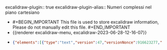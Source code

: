 excalidraw-plugin:: true
excalidraw-plugin-alias:: Numeri complessi nel piano cartesiano

- #+BEGIN_IMPORTANT
  This file is used to store excalidraw information, Please do not manually edit this file.
  #+END_IMPORTANT
- {{renderer excalidraw-menu, excalidraw-2023-06-28-12-16-07}}
- ```json
  {"elements":[{"type":"text","version":47,"versionNonce":916623277,"isDeleted":true,"id":"-F3iFa2m4eEmWwFO6nMgj","fillStyle":"solid","strokeWidth":1,"strokeStyle":"solid","roughness":1,"opacity":100,"angle":0,"x":979.8615793154016,"y":304.4475360789243,"strokeColor":"#000000","backgroundColor":"#000000","width":184.43991088867188,"height":25,"seed":1686962391,"groupIds":[],"frameId":null,"roundness":null,"boundElements":[],"updated":1688139391998,"link":null,"locked":false,"fontSize":20,"fontFamily":1,"text":"z = x + iy = (x, y)","textAlign":"left","verticalAlign":"top","containerId":null,"originalText":"z = x + iy = (x, y)","lineHeight":1.25,"baseline":17},{"type":"text","version":52,"versionNonce":1716604323,"isDeleted":true,"id":"gGSRtu2JKmrWZTaN4rGgc","fillStyle":"solid","strokeWidth":1,"strokeStyle":"solid","roughness":1,"opacity":100,"angle":0,"x":878.8881296083704,"y":415.5460163035337,"strokeColor":"#000000","backgroundColor":"#000000","width":11.239990234375,"height":25,"seed":1024442585,"groupIds":[],"frameId":null,"roundness":null,"boundElements":[],"updated":1688139391998,"link":null,"locked":false,"fontSize":20,"fontFamily":1,"text":"x","textAlign":"left","verticalAlign":"top","containerId":null,"originalText":"x","lineHeight":1.25,"baseline":17},{"type":"text","version":41,"versionNonce":1550717453,"isDeleted":true,"id":"_TXnIAejvWL3Sn_fvSHbi","fillStyle":"solid","strokeWidth":1,"strokeStyle":"solid","roughness":1,"opacity":100,"angle":0,"x":929.7849801943079,"y":355.4944110789243,"strokeColor":"#000000","backgroundColor":"#000000","width":9.379989624023438,"height":25,"seed":416508887,"groupIds":[],"frameId":null,"roundness":null,"boundElements":[],"updated":1688139391998,"link":null,"locked":false,"fontSize":20,"fontFamily":1,"text":"y","textAlign":"left","verticalAlign":"top","containerId":null,"originalText":"y","lineHeight":1.25,"baseline":17},{"type":"text","version":25,"versionNonce":1992139075,"isDeleted":true,"id":"NxsvTCh6XqE1bFLS3Y5pl","fillStyle":"hachure","strokeWidth":1,"strokeStyle":"solid","roughness":1,"opacity":100,"angle":0,"x":836,"y":655,"strokeColor":"#000000","backgroundColor":"transparent","width":10,"height":25,"seed":1100569923,"groupIds":[],"frameId":null,"roundness":null,"boundElements":[],"updated":1688139391998,"link":null,"locked":false,"fontSize":20,"fontFamily":1,"text":"","textAlign":"left","verticalAlign":"top","containerId":null,"originalText":"","lineHeight":1.25,"baseline":17},{"type":"text","version":27,"versionNonce":375015533,"isDeleted":true,"id":"UcLA33zxNoDeHegGwfSor","fillStyle":"hachure","strokeWidth":1,"strokeStyle":"solid","roughness":1,"opacity":100,"angle":0,"x":873.9078369140625,"y":326.45941162109375,"strokeColor":"#000000","backgroundColor":"transparent","width":10,"height":25,"seed":654399149,"groupIds":[],"frameId":null,"roundness":null,"boundElements":[],"updated":1688139391998,"link":null,"locked":false,"fontSize":20,"fontFamily":1,"text":"","textAlign":"left","verticalAlign":"top","containerId":null,"originalText":"","lineHeight":1.25,"baseline":17},{"type":"text","version":504,"versionNonce":1563145532,"isDeleted":true,"id":"DhYxmvsVU5c98DwaqDBh3","fillStyle":"hachure","strokeWidth":1,"strokeStyle":"solid","roughness":1,"opacity":100,"angle":0,"x":747.314532985877,"y":174.1593160909702,"strokeColor":"#862e9c","backgroundColor":"transparent","width":11.255996704101562,"height":35,"seed":351489901,"groupIds":[],"frameId":null,"roundness":null,"boundElements":[],"updated":1693399713553,"link":null,"locked":false,"fontSize":28,"fontFamily":1,"text":"ρ","textAlign":"left","verticalAlign":"top","containerId":null,"originalText":"ρ","lineHeight":1.25,"baseline":25},{"type":"text","version":231,"versionNonce":1077061436,"isDeleted":false,"id":"8xQIBrn1uDzfIcPyEBA8w","fillStyle":"hachure","strokeWidth":1,"strokeStyle":"solid","roughness":1,"opacity":100,"angle":0,"x":811.5388566813658,"y":260.8806747370351,"strokeColor":"#087f5b","backgroundColor":"transparent","width":15.019989013671875,"height":25,"seed":728314595,"groupIds":[],"frameId":null,"roundness":null,"boundElements":[],"updated":1693399769923,"link":null,"locked":false,"fontSize":20,"fontFamily":1,"text":"Θ","textAlign":"left","verticalAlign":"top","containerId":null,"originalText":"Θ","lineHeight":1.25,"baseline":17},{"type":"rectangle","version":176,"versionNonce":948071555,"isDeleted":true,"id":"_QSTRsEs-WTneJDpA0y51","fillStyle":"hachure","strokeWidth":1,"strokeStyle":"solid","roughness":1,"opacity":100,"angle":0,"x":946.7749633789062,"y":257.0140686035156,"strokeColor":"#000000","backgroundColor":"transparent","width":150.1500244140625,"height":34.20001220703125,"seed":86860899,"groupIds":[],"frameId":null,"roundness":{"type":3},"boundElements":[],"updated":1688139391998,"link":null,"locked":false},{"type":"text","version":164,"versionNonce":1485492525,"isDeleted":true,"id":"kNwzrqws95YFpvf1nioAa","fillStyle":"hachure","strokeWidth":1,"strokeStyle":"solid","roughness":1,"opacity":100,"angle":0,"x":981.8353271484375,"y":262.61407470703125,"strokeColor":"#000000","backgroundColor":"transparent","width":80.029296875,"height":23,"seed":2092430061,"groupIds":[],"frameId":null,"roundness":null,"boundElements":[],"updated":1688139391998,"link":null,"locked":false,"fontSize":20,"fontFamily":2,"text":"z = x + iy","textAlign":"center","verticalAlign":"middle","containerId":"_QSTRsEs-WTneJDpA0y51","originalText":"z = x + iy","lineHeight":1.15,"baseline":18},{"type":"text","version":25,"versionNonce":1730667555,"isDeleted":true,"id":"8BKAbFKVSOj4k7gMiApmB","fillStyle":"hachure","strokeWidth":1,"strokeStyle":"solid","roughness":1,"opacity":100,"angle":0,"x":1020,"y":252,"strokeColor":"#000000","backgroundColor":"transparent","width":5.556640625,"height":23,"seed":1148343171,"groupIds":[],"frameId":null,"roundness":null,"boundElements":[],"updated":1688139391998,"link":null,"locked":false,"fontSize":20,"fontFamily":2,"text":"","textAlign":"left","verticalAlign":"top","containerId":null,"originalText":"","lineHeight":1.15,"baseline":18},{"type":"arrow","version":156,"versionNonce":1792156557,"isDeleted":true,"id":"K-KGyx6tl8IPCrRENXwL-","fillStyle":"hachure","strokeWidth":1,"strokeStyle":"solid","roughness":1,"opacity":100,"angle":0,"x":1318.3063354492185,"y":238.5078125,"strokeColor":"#000000","backgroundColor":"transparent","width":92.48443603515625,"height":72.88595581054688,"seed":795244589,"groupIds":[],"frameId":null,"roundness":{"type":2},"boundElements":[],"updated":1688139391998,"link":null,"locked":false,"startBinding":null,"endBinding":null,"lastCommittedPoint":null,"startArrowhead":null,"endArrowhead":"arrow","points":[[0,0],[-92.48443603515625,72.88595581054688]]},{"type":"arrow","version":394,"versionNonce":1111659012,"isDeleted":false,"id":"0Zl41iSLWt8TFPipgloDV","fillStyle":"hachure","strokeWidth":1,"strokeStyle":"solid","roughness":1,"opacity":100,"angle":0,"x":729.8219404838603,"y":351.6013862551258,"strokeColor":"#000000","backgroundColor":"transparent","width":0,"height":198.05292434106335,"seed":1958303001,"groupIds":[],"frameId":null,"roundness":{"type":2},"boundElements":[],"updated":1693399575696,"link":null,"locked":false,"startBinding":null,"endBinding":null,"lastCommittedPoint":null,"startArrowhead":null,"endArrowhead":"arrow","points":[[0,0],[0,-198.05292434106335]]},{"type":"arrow","version":260,"versionNonce":826288621,"isDeleted":false,"id":"kIEbbZiXkBAZF0Iwi9y40","fillStyle":"hachure","strokeWidth":1,"strokeStyle":"solid","roughness":1,"opacity":100,"angle":0,"x":695.7529486382543,"y":287.0453089267662,"strokeColor":"#000000","backgroundColor":"transparent","width":401.82960316871635,"height":0,"seed":1688246007,"groupIds":[],"frameId":null,"roundness":{"type":2},"boundElements":[],"updated":1688139391998,"link":null,"locked":false,"startBinding":null,"endBinding":null,"lastCommittedPoint":null,"startArrowhead":null,"endArrowhead":"arrow","points":[[0,0],[401.82960316871635,0]]},{"type":"line","version":667,"versionNonce":907898428,"isDeleted":false,"id":"8q_3pWnRXzXWQWI_PHxG_","fillStyle":"hachure","strokeWidth":2,"strokeStyle":"solid","roughness":1,"opacity":100,"angle":0,"x":730.6897818422283,"y":289.3669353134297,"strokeColor":"#862e9c","backgroundColor":"transparent","width":177.72676556596252,"height":69.34071669265043,"seed":1355371735,"groupIds":[],"frameId":null,"roundness":{"type":2},"boundElements":[],"updated":1693399571297,"link":null,"locked":false,"startBinding":null,"endBinding":null,"lastCommittedPoint":null,"startArrowhead":null,"endArrowhead":null,"points":[[0,0],[177.72676556596252,-69.34071669265043]]},{"type":"line","version":240,"versionNonce":1439396612,"isDeleted":true,"id":"YlipquCCuGw9mVNYZzHEn","fillStyle":"hachure","strokeWidth":1,"strokeStyle":"solid","roughness":1,"opacity":100,"angle":0,"x":913.3872895554953,"y":168.66586752361832,"strokeColor":"#000000","backgroundColor":"transparent","width":0,"height":120.47251101893485,"seed":1444743385,"groupIds":[],"frameId":null,"roundness":{"type":2},"boundElements":[],"updated":1693399584344,"link":null,"locked":false,"startBinding":null,"endBinding":null,"lastCommittedPoint":null,"startArrowhead":null,"endArrowhead":null,"points":[[0,0],[0,120.47251101893485]]},{"type":"line","version":392,"versionNonce":1451726340,"isDeleted":false,"id":"rdHSkZ6My3xGuEtNdKrp-","fillStyle":"hachure","strokeWidth":2,"strokeStyle":"solid","roughness":1,"opacity":100,"angle":0,"x":794.4284759735218,"y":264.439096887377,"strokeColor":"#087f5b","backgroundColor":"transparent","width":6.218558391212485,"height":21.59269343505903,"seed":1045267203,"groupIds":[],"frameId":null,"roundness":{"type":2},"boundElements":[],"updated":1693399602744,"link":null,"locked":false,"startBinding":null,"endBinding":null,"lastCommittedPoint":null,"startArrowhead":null,"endArrowhead":null,"points":[[0,0],[6.218558391212485,10.026100539629521],[5.258698356880886,21.59269343505903]]},{"type":"line","version":291,"versionNonce":1099322029,"isDeleted":false,"id":"vGNly4CYDC_6-iTvwCMwY","fillStyle":"hachure","strokeWidth":4,"strokeStyle":"solid","roughness":1,"opacity":100,"angle":0,"x":730.1275425436872,"y":288.32108763749545,"strokeColor":"#c92a2a","backgroundColor":"transparent","width":183.9725891021578,"height":0,"seed":1718512291,"groupIds":[],"frameId":null,"roundness":{"type":2},"boundElements":[],"updated":1688139391998,"link":null,"locked":false,"startBinding":null,"endBinding":null,"lastCommittedPoint":null,"startArrowhead":null,"endArrowhead":null,"points":[[0,0],[183.9725891021578,0]]},{"type":"line","version":600,"versionNonce":1373537156,"isDeleted":false,"id":"XwfWe8rhxUSWGCWZZbWxF","fillStyle":"hachure","strokeWidth":4,"strokeStyle":"solid","roughness":1,"opacity":100,"angle":0,"x":914.7779058408914,"y":287.7753977686704,"strokeColor":"#1864ab","backgroundColor":"transparent","width":0,"height":62.892585268670416,"seed":615396429,"groupIds":[],"frameId":null,"roundness":{"type":2},"boundElements":[],"updated":1693399582381,"link":null,"locked":false,"startBinding":null,"endBinding":null,"lastCommittedPoint":null,"startArrowhead":null,"endArrowhead":null,"points":[[0,0],[0,-62.892585268670416]]},{"type":"ellipse","version":658,"versionNonce":1226163644,"isDeleted":false,"id":"vAzgFGu34fpTPQRjEXvEu","fillStyle":"solid","strokeWidth":1,"strokeStyle":"solid","roughness":1,"opacity":100,"angle":0,"x":907.2620109421898,"y":212.86577574282333,"strokeColor":"#0b7285","backgroundColor":"#15aabf","width":14.593190422325769,"height":13.570994119611992,"seed":1160846551,"groupIds":[],"frameId":null,"roundness":{"type":2},"boundElements":[],"updated":1693399592230,"link":null,"locked":false},{"type":"text","version":127,"versionNonce":180169604,"isDeleted":true,"id":"VwzRuYiCNRNeaei7_HDV0","fillStyle":"hachure","strokeWidth":4,"strokeStyle":"solid","roughness":1,"opacity":100,"angle":0,"x":813.0502741850726,"y":295.5346518879162,"strokeColor":"#c92a2a","backgroundColor":"transparent","width":15.735992431640625,"height":35,"seed":819486179,"groupIds":[],"frameId":null,"roundness":null,"boundElements":[],"updated":1693399673693,"link":null,"locked":false,"fontSize":28,"fontFamily":1,"text":"x","textAlign":"left","verticalAlign":"top","containerId":null,"originalText":"x","lineHeight":1.25,"baseline":25},{"type":"text","version":235,"versionNonce":1693796412,"isDeleted":true,"id":"reeqEPRLcL4-cKVNfbYdS","fillStyle":"hachure","strokeWidth":4,"strokeStyle":"solid","roughness":1,"opacity":100,"angle":0,"x":956.3572886504046,"y":199.00942993164062,"strokeColor":"#1864ab","backgroundColor":"transparent","width":13.131988525390625,"height":35,"seed":819486179,"groupIds":[],"frameId":null,"roundness":null,"boundElements":[],"updated":1693399661980,"link":null,"locked":false,"fontSize":28,"fontFamily":1,"text":"y","textAlign":"left","verticalAlign":"top","containerId":null,"originalText":"y","lineHeight":1.25,"baseline":25},{"type":"text","version":47,"versionNonce":657796579,"isDeleted":true,"id":"F3XfvohxQIDW3BbQlPjRR","fillStyle":"solid","strokeWidth":4,"strokeStyle":"solid","roughness":1,"opacity":100,"angle":0,"x":979.0929682768694,"y":283.6578369140625,"strokeColor":"#c92a2a","backgroundColor":"#fd7e14","width":182.303955078125,"height":45,"seed":1644121709,"groupIds":[],"frameId":null,"roundness":null,"boundElements":[],"updated":1688139391998,"link":null,"locked":false,"fontSize":36,"fontFamily":1,"text":"z = x + iy","textAlign":"left","verticalAlign":"top","containerId":null,"originalText":"z = x + iy","lineHeight":1.25,"baseline":32},{"type":"rectangle","version":174,"versionNonce":1952929229,"isDeleted":true,"id":"rfHgN1l4428yUaBvZe1zf","fillStyle":"solid","strokeWidth":4,"strokeStyle":"solid","roughness":1,"opacity":100,"angle":0,"x":946.3742182768694,"y":85.19534301757812,"strokeColor":"#0b7285","backgroundColor":"transparent","width":31.0546875,"height":42.60467529296875,"seed":1719432419,"groupIds":[],"frameId":null,"roundness":{"type":3},"boundElements":[],"updated":1688139391998,"link":null,"locked":false},{"type":"arrow","version":64,"versionNonce":737780835,"isDeleted":true,"id":"-I8hKx-9Hmt-r7eIB-fII","fillStyle":"solid","strokeWidth":4,"strokeStyle":"solid","roughness":1,"opacity":100,"angle":0,"x":954.9242060698382,"y":310.5703125,"strokeColor":"#0b7285","backgroundColor":"transparent","width":25.21875,"height":26.273406982421875,"seed":455080845,"groupIds":[],"frameId":null,"roundness":{"type":2},"boundElements":[],"updated":1688139391998,"link":null,"locked":false,"startBinding":{"elementId":"vAzgFGu34fpTPQRjEXvEu","focus":-0.30747974719653737,"gap":3.032238273437641},"endBinding":{"elementId":"g5lBq3c5UHeRN3J_kbnDK","focus":0.2107150585134876,"gap":15.47821044921875},"lastCommittedPoint":null,"startArrowhead":null,"endArrowhead":"arrow","points":[[0,0],[25.21875,-26.273406982421875]]},{"type":"arrow","version":136,"versionNonce":1697351501,"isDeleted":true,"id":"19zQ55Icq6RaKq0Z4bzYF","fillStyle":"solid","strokeWidth":2,"strokeStyle":"solid","roughness":1,"opacity":100,"angle":0,"x":869.7664301909319,"y":321.8958740234375,"strokeColor":"#0b7285","backgroundColor":"transparent","width":55.92657470703125,"height":27.30938720703125,"seed":948953805,"groupIds":[],"frameId":null,"roundness":{"type":2},"boundElements":[],"updated":1688139391998,"link":null,"locked":false,"startBinding":null,"endBinding":null,"lastCommittedPoint":null,"startArrowhead":null,"endArrowhead":"arrow","points":[[0,0],[55.92657470703125,27.30938720703125]]},{"type":"freedraw","version":24,"versionNonce":2058166275,"isDeleted":true,"id":"smM8QarA8wJGWUnYtfSRu","fillStyle":"solid","strokeWidth":2,"strokeStyle":"solid","roughness":1,"opacity":100,"angle":0,"x":801.2398798979632,"y":335.48956298828125,"strokeColor":"#0b7285","backgroundColor":"transparent","width":0.0001,"height":0.0001,"seed":1390434829,"groupIds":[],"frameId":null,"roundness":null,"boundElements":[],"updated":1688139391998,"link":null,"locked":false,"points":[[0,0],[0.0001,0.0001]],"lastCommittedPoint":null,"simulatePressure":true,"pressures":[]},{"type":"text","version":361,"versionNonce":799776188,"isDeleted":false,"id":"Dv3tfDGqmBRA_sb5aI2gq","fillStyle":"solid","strokeWidth":2,"strokeStyle":"solid","roughness":1,"opacity":100,"angle":0,"x":776.1669779917324,"y":313.0851546281134,"strokeColor":"#c92a2a","backgroundColor":"transparent","width":118.69827270507812,"height":25,"seed":592319203,"groupIds":[],"frameId":null,"roundness":null,"boundElements":[],"updated":1693399678596,"link":null,"locked":false,"fontSize":20,"fontFamily":1,"text":"x = ρ⋅cos(θ)","textAlign":"left","verticalAlign":"top","containerId":null,"originalText":"x = ρ⋅cos(θ)","lineHeight":1.25,"baseline":17},{"type":"text","version":465,"versionNonce":838417340,"isDeleted":false,"id":"Ek5KN4ynzU21TaApXHfjg","fillStyle":"solid","strokeWidth":2,"strokeStyle":"solid","roughness":1,"opacity":100,"angle":0,"x":935.8824053956475,"y":238.24544467225496,"strokeColor":"#1864ab","backgroundColor":"transparent","width":109.43827819824219,"height":25,"seed":592319203,"groupIds":[],"frameId":null,"roundness":null,"boundElements":[],"updated":1693399665364,"link":null,"locked":false,"fontSize":20,"fontFamily":1,"text":"y = ρ⋅sin(θ)","textAlign":"left","verticalAlign":"top","containerId":null,"originalText":"y = ρ⋅sin(θ)","lineHeight":1.25,"baseline":17},{"type":"text","version":8,"versionNonce":931256333,"isDeleted":true,"id":"iV_swmhNU0nvCBzS-X973","fillStyle":"hachure","strokeWidth":1,"strokeStyle":"solid","roughness":1,"opacity":100,"angle":0,"x":1090.649348205779,"y":447.36356654968114,"strokeColor":"#000000","backgroundColor":"transparent","width":10,"height":25,"seed":1541157709,"groupIds":[],"frameId":null,"roundness":null,"boundElements":[],"updated":1688139391998,"link":null,"locked":false,"fontSize":20,"fontFamily":1,"text":"","textAlign":"left","verticalAlign":"top","containerId":null,"originalText":"","lineHeight":1.25,"baseline":17},{"type":"text","version":840,"versionNonce":265642812,"isDeleted":false,"id":"1f13Z28ntWMToNKk3hUOM","fillStyle":"hachure","strokeWidth":1,"strokeStyle":"solid","roughness":1,"opacity":100,"angle":0,"x":760.4978733540205,"y":193.6735191747295,"strokeColor":"#862e9c","backgroundColor":"transparent","width":138.9994659423828,"height":20.235701290560556,"seed":351489901,"groupIds":["QcmW_6be4qlDFvf7YeIC8"],"frameId":null,"roundness":null,"boundElements":[],"updated":1693399760787,"link":null,"locked":false,"fontSize":16.188561032448444,"fontFamily":1,"text":"ρ = |z| = √x² + y²","textAlign":"left","verticalAlign":"top","containerId":null,"originalText":"ρ = |z| = √x² + y²","lineHeight":1.25,"baseline":14},{"type":"line","version":331,"versionNonce":219315844,"isDeleted":false,"id":"ne1JqcfPu5y9-8V6dRTYL","fillStyle":"hachure","strokeWidth":1,"strokeStyle":"solid","roughness":1,"opacity":100,"angle":0,"x":845.7674801659463,"y":190.89946620875898,"strokeColor":"#862e9c","backgroundColor":"transparent","width":52.56094960947334,"height":0.9713235426604273,"seed":275566957,"groupIds":["QcmW_6be4qlDFvf7YeIC8"],"frameId":null,"roundness":{"type":2},"boundElements":[],"updated":1693399760787,"link":null,"locked":false,"startBinding":null,"endBinding":null,"lastCommittedPoint":null,"startArrowhead":null,"endArrowhead":null,"points":[[0,0],[52.56094960947334,-0.9713235426604273]]},{"type":"text","version":552,"versionNonce":1658343300,"isDeleted":false,"id":"Ox3Wb5qQj4AN4ApxTasUr","fillStyle":"hachure","strokeWidth":4,"strokeStyle":"solid","roughness":1,"opacity":100,"angle":0,"x":984.1913274801036,"y":170.78705528779045,"strokeColor":"#c92a2a","backgroundColor":"transparent","width":11.663917208953814,"height":25.94288324162612,"seed":819486179,"groupIds":["NKbRC__bKrfOv_udHlxUo","JTScUSxDxH0GuhV96fI3A"],"frameId":null,"roundness":null,"boundElements":[],"updated":1693399765532,"link":null,"locked":false,"fontSize":20.754306593300896,"fontFamily":1,"text":"x","textAlign":"left","verticalAlign":"top","containerId":null,"originalText":"x","lineHeight":1.25,"baseline":18},{"type":"text","version":582,"versionNonce":288971452,"isDeleted":false,"id":"TpwuL0fsrUFPmBl5kQEIz","fillStyle":"hachure","strokeWidth":4,"strokeStyle":"solid","roughness":1,"opacity":100,"angle":0,"x":1032.7704557200889,"y":170.78705528779045,"strokeColor":"#1864ab","backgroundColor":"transparent","width":9.733762543676919,"height":25.94288324162612,"seed":819486179,"groupIds":["NKbRC__bKrfOv_udHlxUo","JTScUSxDxH0GuhV96fI3A"],"frameId":null,"roundness":null,"boundElements":[],"updated":1693399765532,"link":null,"locked":false,"fontSize":20.754306593300896,"fontFamily":1,"text":"y","textAlign":"left","verticalAlign":"top","containerId":null,"originalText":"y","lineHeight":1.25,"baseline":18},{"type":"text","version":549,"versionNonce":1034665732,"isDeleted":false,"id":"q1pQDHIbld8bw4g4imH4z","fillStyle":"solid","strokeWidth":4,"strokeStyle":"solid","roughness":1,"opacity":100,"angle":0,"x":1021.7590753197817,"y":170.78705528779045,"strokeColor":"#000000","backgroundColor":"#fd7e14","width":4.545185895351695,"height":25.94288324162612,"seed":678224589,"groupIds":["NKbRC__bKrfOv_udHlxUo","JTScUSxDxH0GuhV96fI3A"],"frameId":null,"roundness":null,"boundElements":[],"updated":1693399765532,"link":null,"locked":false,"fontSize":20.754306593300896,"fontFamily":1,"text":"i","textAlign":"left","verticalAlign":"top","containerId":null,"originalText":"i","lineHeight":1.25,"baseline":18},{"type":"text","version":547,"versionNonce":322347836,"isDeleted":false,"id":"w1qBZpyQljACr4QSJdgyw","fillStyle":"solid","strokeWidth":4,"strokeStyle":"solid","roughness":1,"opacity":100,"angle":0,"x":1002.3214391940129,"y":170.78705528779045,"strokeColor":"#000000","backgroundColor":"#fd7e14","width":12.97144162081306,"height":25.94288324162612,"seed":1281737357,"groupIds":["NKbRC__bKrfOv_udHlxUo","JTScUSxDxH0GuhV96fI3A"],"frameId":null,"roundness":null,"boundElements":[],"updated":1693399765532,"link":null,"locked":false,"fontSize":20.754306593300896,"fontFamily":1,"text":"+","textAlign":"left","verticalAlign":"top","containerId":null,"originalText":"+","lineHeight":1.25,"baseline":18},{"type":"text","version":562,"versionNonce":1533361796,"isDeleted":false,"id":"g5lBq3c5UHeRN3J_kbnDK","fillStyle":"solid","strokeWidth":4,"strokeStyle":"solid","roughness":1,"opacity":100,"angle":0,"x":946.5820762349575,"y":170.78705528779045,"strokeColor":"#0b7285","backgroundColor":"#fd7e14","width":11.871460626759696,"height":25.94288324162612,"seed":1212314093,"groupIds":["NKbRC__bKrfOv_udHlxUo","JTScUSxDxH0GuhV96fI3A"],"frameId":null,"roundness":null,"boundElements":[],"updated":1693399765532,"link":null,"locked":false,"fontSize":20.754306593300896,"fontFamily":1,"text":"z","textAlign":"left","verticalAlign":"top","containerId":null,"originalText":"z","lineHeight":1.25,"baseline":18},{"type":"text","version":567,"versionNonce":1735842748,"isDeleted":false,"id":"4ZgbCkEwiZEkIgANw1BxQ","fillStyle":"solid","strokeWidth":4,"strokeStyle":"solid","roughness":1,"opacity":100,"angle":0,"x":965.1869825154716,"y":170.78705528779045,"strokeColor":"#000000","backgroundColor":"#fd7e14","width":12.805401608475247,"height":25.94288324162612,"seed":1212314093,"groupIds":["NKbRC__bKrfOv_udHlxUo","JTScUSxDxH0GuhV96fI3A"],"frameId":null,"roundness":null,"boundElements":[],"updated":1693399765532,"link":null,"locked":false,"fontSize":20.754306593300896,"fontFamily":1,"text":"=","textAlign":"left","verticalAlign":"top","containerId":null,"originalText":"=","lineHeight":1.25,"baseline":18},{"type":"text","version":675,"versionNonce":348311044,"isDeleted":false,"id":"dflHUCXYTAf9TVEb8iwl2","fillStyle":"hachure","strokeWidth":4,"strokeStyle":"solid","roughness":1,"opacity":100,"angle":0,"x":985.0897015165276,"y":188.29673421657628,"strokeColor":"#862e9c","backgroundColor":"transparent","width":8.343231320881534,"height":25.94288324162612,"seed":819486179,"groupIds":["R3Y5_TIg4QhYtEpQdaxYI","JTScUSxDxH0GuhV96fI3A"],"frameId":null,"roundness":null,"boundElements":[],"updated":1693399765532,"link":null,"locked":false,"fontSize":20.754306593300896,"fontFamily":1,"text":"ρ","textAlign":"left","verticalAlign":"top","containerId":null,"originalText":"ρ","lineHeight":1.25,"baseline":18},{"type":"text","version":819,"versionNonce":672924732,"isDeleted":false,"id":"hFUZjCWWdZTHTpTALPS6l","fillStyle":"hachure","strokeWidth":4,"strokeStyle":"solid","roughness":1,"opacity":100,"angle":0,"x":1017.9152015291262,"y":191.64543798222715,"strokeColor":"#087f5b","backgroundColor":"transparent","width":6.567473043352094,"height":14.633407578479734,"seed":819486179,"groupIds":["s_Sm1WcVBo0qiXfoFrKgU","R3Y5_TIg4QhYtEpQdaxYI","JTScUSxDxH0GuhV96fI3A"],"frameId":null,"roundness":null,"boundElements":[],"updated":1693399765532,"link":null,"locked":false,"fontSize":11.706726062783789,"fontFamily":1,"text":"θ","textAlign":"left","verticalAlign":"top","containerId":null,"originalText":"θ","lineHeight":1.25,"baseline":10},{"type":"text","version":757,"versionNonce":2059562372,"isDeleted":false,"id":"jf9dzFF3rNsYYnqfMfvbm","fillStyle":"solid","strokeWidth":4,"strokeStyle":"solid","roughness":1,"opacity":100,"angle":0,"x":1013.2604027623174,"y":191.64543798222715,"strokeColor":"#000000","backgroundColor":"#fd7e14","width":2.5637689190968156,"height":14.633407578479734,"seed":678224589,"groupIds":["s_Sm1WcVBo0qiXfoFrKgU","R3Y5_TIg4QhYtEpQdaxYI","JTScUSxDxH0GuhV96fI3A"],"frameId":null,"roundness":null,"boundElements":[],"updated":1693399765532,"link":null,"locked":false,"fontSize":11.706726062783789,"fontFamily":1,"text":"i","textAlign":"left","verticalAlign":"top","containerId":null,"originalText":"i","lineHeight":1.25,"baseline":10},{"type":"text","version":688,"versionNonce":1527258300,"isDeleted":false,"id":"Qi-TwN6iNwXR7FlRnmJ0Z","fillStyle":"solid","strokeWidth":4,"strokeStyle":"solid","roughness":1,"opacity":100,"angle":0,"x":997.2565884503786,"y":188.29673421657628,"strokeColor":"#000000","backgroundColor":"#fd7e14","width":11.352597683834066,"height":25.94288324162612,"seed":1281737357,"groupIds":["R3Y5_TIg4QhYtEpQdaxYI","JTScUSxDxH0GuhV96fI3A"],"frameId":null,"roundness":null,"boundElements":[],"updated":1693399765532,"link":null,"locked":false,"fontSize":20.754306593300896,"fontFamily":1,"text":"e","textAlign":"left","verticalAlign":"top","containerId":null,"originalText":"e","lineHeight":1.25,"baseline":18},{"type":"text","version":667,"versionNonce":1319247108,"isDeleted":false,"id":"H4wbUvFe87UEyVSyH5NuU","fillStyle":"solid","strokeWidth":4,"strokeStyle":"solid","roughness":1,"opacity":100,"angle":0,"x":965.1869825154716,"y":188.29673421657628,"strokeColor":"#000000","backgroundColor":"#fd7e14","width":12.805401608475247,"height":25.94288324162612,"seed":1212314093,"groupIds":["R3Y5_TIg4QhYtEpQdaxYI","JTScUSxDxH0GuhV96fI3A"],"frameId":null,"roundness":null,"boundElements":[],"updated":1693399765532,"link":null,"locked":false,"fontSize":20.754306593300896,"fontFamily":1,"text":"=","textAlign":"left","verticalAlign":"top","containerId":null,"originalText":"=","lineHeight":1.25,"baseline":18},{"type":"text","version":2,"versionNonce":1136040899,"isDeleted":true,"id":"6VfCNbQNeJzWZTVPys-Kk","fillStyle":"hachure","strokeWidth":1,"strokeStyle":"solid","roughness":1,"opacity":100,"angle":0,"x":888.649348205779,"y":24.501846318658124,"strokeColor":"#000000","backgroundColor":"transparent","width":10,"height":25,"seed":695703587,"groupIds":[],"frameId":null,"roundness":null,"boundElements":[],"updated":1688139394124,"link":null,"locked":false,"fontSize":20,"fontFamily":1,"text":"","textAlign":"left","verticalAlign":"top","containerId":null,"originalText":"","lineHeight":1.25,"baseline":17},{"type":"text","version":974,"versionNonce":612519044,"isDeleted":true,"id":"s1KTRehfKZwbL3VtrSJoF","fillStyle":"hachure","strokeWidth":1,"strokeStyle":"solid","roughness":1,"opacity":100,"angle":0,"x":786.2805403171977,"y":153.48958695681875,"strokeColor":"#862e9c","backgroundColor":"transparent","width":14.691421508789062,"height":20.235701290560556,"seed":351489901,"groupIds":[],"frameId":null,"roundness":null,"boundElements":[],"updated":1693399713553,"link":null,"locked":false,"fontSize":16.188561032448444,"fontFamily":1,"text":"|z|","textAlign":"left","verticalAlign":"top","containerId":null,"originalText":"|z|","lineHeight":1.25,"baseline":14},{"type":"line","version":241,"versionNonce":1792551939,"isDeleted":true,"id":"L-YlS1X6gYnvLyeatLIu_","fillStyle":"hachure","strokeWidth":1,"strokeStyle":"solid","roughness":1,"opacity":100,"angle":0,"x":804.6018895207671,"y":45.73050301247827,"strokeColor":"#862e9c","backgroundColor":"transparent","width":52.56094960947334,"height":0.9713235426604273,"seed":275566957,"groupIds":[],"frameId":null,"roundness":{"type":2},"boundElements":[],"updated":1688140852940,"link":null,"locked":false,"startBinding":null,"endBinding":null,"lastCommittedPoint":null,"startArrowhead":null,"endArrowhead":null,"points":[[0,0],[52.56094960947334,-0.9713235426604273]]}],"files":{},"appState":{"gridSize":null,"viewBackgroundColor":"#ffffff00","zoom":{"value":1.1094212660258227},"offsetTop":0,"offsetLeft":0,"scrollX":-519.7794163039546,"scrollY":120.53534059618465,"viewModeEnabled":false,"zenModeEnabled":false}}
  ```